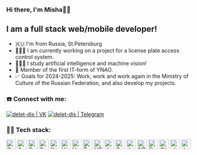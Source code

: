 ### Hi there, I'm Misha🖖🏼

## I am a full stack web/mobile developer!
- 🇷🇺 I'm from Russia, St.Petersburg
- 👨🏻‍💻 I am currently working on a project for a license plate access control system.
- 👨🏻‍🎓 I study artificial intelligence and machine vision!
- 🚀 Member of the first IT-form of YNAO.
- ✅ Goals for 2024-2025: Work, work and work again in the Ministry of Culture of the Russian Federation, and also develop my projects.


### ☎️ Connect with me:

[<img alt="delet-dis | VK" src="https://img.shields.io/badge/-Vk-2D2F37.svg?logo=vk&style=for-the-badge" />][website]
[<img alt="delet-dis | Telegram" src="https://img.shields.io/badge/-Telegram-2CA5E0.svg?logo=telegram&style=for-the-badge" />][telegram]


### 💪🏻 Tech stack:

[<img  alt="C" height="25px" src="https://img.shields.io/badge/-C++-B24DFF.svg?logo=&style=for-the-badge" />][C]
[<img  alt="Android Studio" height="25px" src="https://img.shields.io/badge/-Android%20studio-A4C639.svg?logo=&style=for-the-badge" />][android-studio]
[<img  alt="Swift" height="25px" src="https://img.shields.io/badge/-Swift-F04934.svg?logo=&style=for-the-badge" />][swift]
[<img  alt="SwiftUI" height="25px" src="https://img.shields.io/badge/-SwiftUI-1FCBFF.svg?logo=&style=for-the-badge" />][swiftui]
[<img  alt="Xcode" height="25px" src="https://img.shields.io/badge/-Xcode-2964D6.svg?logo=&style=for-the-badge" />][xcode]
[<img  alt="Visual Studio Code" height="25px" src="https://img.shields.io/badge/-Visual studio code-007ACC.svg?logo=&style=for-the-badge" />][vs-code]
[<img  alt="Vue" height="25px" src="https://img.shields.io/badge/-Vue-41B883.svg?logo=&style=for-the-badge" />][vue]
[<img  alt="TypeScript" height="25px" src="https://img.shields.io/badge/-TypeScript-2C7489.svg?logo=&style=for-the-badge" />][typescript]
[<img  alt="HTML5" height="25px" src="https://img.shields.io/badge/-Html5-E34F26.svg?logo=&style=for-the-badge" />][html5]
[<img  alt="dart" height="25px" src="https://img.shields.io/badge/-dart-0ACF83.svg?logo=&style=for-the-badge" />][dart]
[<img  alt="Sass" height="25px" src="https://img.shields.io/badge/-Sass-CC6699.svg?logo=&style=for-the-badge" />][sass]
[<img  alt="JavaScript" height="25x" src="https://img.shields.io/badge/-Javascript-F7DF1E.svg?logo=&style=for-the-badge" />][js]
[<img  alt="NPM" height="25px" src="https://img.shields.io/badge/-Npm-CB3837.svg?logo=&style=for-the-badge" />][npm]
[<img  alt="Figma" height="25px" src="https://img.shields.io/badge/-Figma-0ACF83.svg?logo=&style=for-the-badge" />][figma]
[<img  alt="Git" height = "25px" src="https://img.shields.io/badge/-Git-F05032.svg?logo=&style=for-the-badge" />][git]
[<img  alt="php" height="25px" src="https://img.shields.io/badge/-php-1CDA92.svg?logo=&style=for-the-badge" />][php]
[<img  alt="dart" height="25px" src="https://img.shields.io/badge/-dart-2964D6.svg?logo=&style=for-the-badge" />][dart]

<br/>
<br/>
<br/>
<br/>


[website]: https://vk.com/id455717947
[instagram]: https://instagram.com/
[second-fsd-task]: https://github.com/Erma4okmi/Erma4okmi
[telegram]: https://t.me/bebehAB

[vs-code]: https://code.visualstudio.com
[html5]: https://dev.w3.org/html5/html-author
[sass]: https://sass-lang.com/
[js]: https://www.javascript.com/
[git]: https://git-scm.com/
[figma]: https://www.figma.com/
[npm]: https://www.npmjs.com/
[android-studio]: https://developer.android.com/studio
[C]: https://metanit.com/cpp/c/
[php]: https://php.com/
[swift]: https://www.apple.com/swift/
[swiftui]: https://developer.apple.com/xcode/swiftui/
[xcode]: hhttps://developer.apple.com/xcode/
[vue]: https://vuejs.org
[typescript]: https://www.typescriptlang.org
[SQL]: https://www.mysql.com/
[dart]: https://dart.dev
[flutter]: https://flutter.dev/

